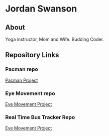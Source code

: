 # Jordan Swanson

## About
Yoga instructor, Mom and Wife. Budding Coder. 

## Repository Links
### Pacman repo
<a href="http://jordoswan.github.io/pacManFun"> Pacman Project </a>

### Eye Movement repo
<a href="http://jordoswan.github.io/Eye-Exercise"> Eye Movement Project </a>

### Real Time Bus Tracker Repo
<a href="http://jordoswan.github.io/"> Eye Movement Project </a>
